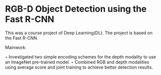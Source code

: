 # RGB-D Object Detection using the Fast R-CNN
This was a course project of Deep Learning(DL). The project is based on the Fast R-CNN.

Mainwork:

◦ Investigated two simple encoding schemes for the depth modality to use an ImageNet pre-trained model.
◦ Combined RGB and depth modalities using average score and joint training to achieve better detection results.

